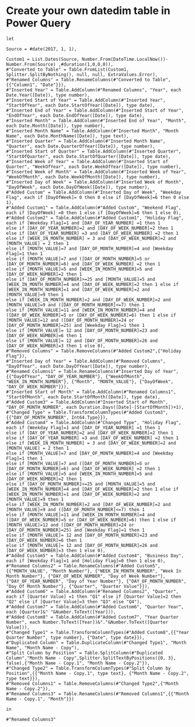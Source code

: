 # Create your own datedim table in Power Query

    let

    Source = #date(2017, 1, 1),

    Custom1 = List.Dates(Source, Number.From(DateTime.LocalNow())- Number.From(Source) ,#duration(1,0,0,0)),
    #"Converted to Table" = Table.FromList(Custom1, Splitter.SplitByNothing(), null, null, ExtraValues.Error),
    #"Renamed Columns" = Table.RenameColumns(#"Converted to Table",{{"Column1", "Date"}}),
    #"Inserted Year" = Table.AddColumn(#"Renamed Columns", "Year", each Date.Year([Date]), type number),
    #"Inserted Start of Year" = Table.AddColumn(#"Inserted Year", "StartOfYear", each Date.StartOfYear([Date]), type date),
    #"Inserted End of Year" = Table.AddColumn(#"Inserted Start of Year", "EndOfYear", each Date.EndOfYear([Date]), type date),
    #"Inserted Month" = Table.AddColumn(#"Inserted End of Year", "Month", each Date.Month([Date]), type number),
    #"Inserted Month Name" = Table.AddColumn(#"Inserted Month", "Month Name", each Date.MonthName([Date]), type text),
    #"Inserted Quarter" = Table.AddColumn(#"Inserted Month Name", "Quarter", each Date.QuarterOfYear([Date]), type number),
    #"Inserted Start of Quarter" = Table.AddColumn(#"Inserted Quarter", "StartOfQuarter", each Date.StartOfQuarter([Date]), type date),
    #"Inserted Week of Year" = Table.AddColumn(#"Inserted Start of Quarter", "WeekOfYear", each Date.WeekOfYear([Date]), type number),
    #"Inserted Week of Month" = Table.AddColumn(#"Inserted Week of Year", "WeekOfMonth", each Date.WeekOfMonth([Date]), type number),
    #"Inserted Day of Week" = Table.AddColumn(#"Inserted Week of Month", "DayOfWeek", each Date.DayOfWeek([Date]), type number),
    #"Added Custom" = Table.AddColumn(#"Inserted Day of Week", "Weekday Flag", each if [DayOfWeek]= 0 then 0 else if [DayOfWeek]=6 then 0 else 1),
    #"Added Custom1" = Table.AddColumn(#"Added Custom", "Weekend Flag", each if [DayOfWeek] =0 then 1 else if [DayOfWeek]=6 then 1 else 0),
    #"Added Custom2" = Table.AddColumn(#"Added Custom1", "Holiday Flag", each if [Weekday Flag]=1 and [DAY_OF_YEAR_NUMBER] =1 then 1
    else if [DAY_OF_YEAR_NUMBER]=2 and [DAY_OF_WEEK_NUMBER]=2 then 1
    else if [DAY_OF_YEAR_NUMBER] =3 and [DAY_OF_WEEK_NUMBER] =2 then 1
    else if [WEEK_IN_MONTH_NUMBER] = 3 and [DAY_OF_WEEK_NUMBER]=2 and [MONTH_VALUE] = 2 then 1
    else if [MONTH_VALUE]=7 and [DAY_OF_MONTH_NUMBER]=4 and [Weekday Flag]=1 then 1
    else if [MONTH_VALUE]=7 and ([DAY_OF_MONTH_NUMBER]=5 or [DAY_OF_MONTH_NUMBER]=6) and [DAY_OF_WEEK_NUMBER] =2 then 1
    else if [MONTH_VALUE]=5 and [WEEK_IN_MONTH_NUMBER]=5 and [DAY_OF_WEEK_NUMBER]=2 then 1 
    else if [DAY_OF_MONTH_NUMBER]>=25 and [MONTH_VALUE]=5 and [WEEK_IN_MONTH_NUMBER]=4 and [DAY_OF_WEEK_NUMBER]=2 then 1 else if [WEEK_IN_MONTH_NUMBER]=1 and [DAY_OF_WEEK_NUMBER]=2 and [MONTH_VALUE]=9 then 1 
    else if [WEEK_IN_MONTH_NUMBER]=2 and [DAY_OF_WEEK_NUMBER]=2 and [MONTH_VALUE]=9 and ([DAY_OF_MONTH_NUMBER]<=7) then 1
    else if [MONTH_VALUE]=11 and [WEEK_IN_MONTH_NUMBER]=4 and ([DAY_OF_WEEK_NUMBER]=5 or [DAY_OF_WEEK_NUMBER]=6) then 1 else if [MONTH_VALUE]=12 and ([DAY_OF_MONTH_NUMBER]=24 or [DAY_OF_MONTH_NUMBER]=25) and [Weekday Flag]=1 then 1 
    else if [MONTH_VALUE]= 12 and [DAY_OF_MONTH_NUMBER]=23 and [DAY_OF_WEEK_NUMBER]=6 then 1
    else if [MONTH_VALUE]= 12 and [DAY_OF_MONTH_NUMBER]=26 and [DAY_OF_WEEK_NUMBER]=3 then 1 else 0),
    #"Removed Columns" = Table.RemoveColumns(#"Added Custom2",{"Holiday Flag"}),
    #"Inserted Day of Year" = Table.AddColumn(#"Removed Columns", "DayOfYear", each Date.DayOfYear([Date]), type number),
    #"Renamed Columns1" = Table.RenameColumns(#"Inserted Day of Year",{{"DayOfYear", "DAY_OF_YEAR_NUMBER"}, {"WeekOfMonth", "WEEK_IN_MONTH_NUMBER"}, {"Month", "MONTH_VALUE"}, {"DayOfWeek", "DAY_OF_WEEK_NUMBER"}}),
    #"Inserted Start of Month" = Table.AddColumn(#"Renamed Columns1", "StartOfMonth", each Date.StartOfMonth([Date]), type date),
    #"Added Custom3" = Table.AddColumn(#"Inserted Start of Month", "DAY_OF_MONTH_NUMBER", each Duration.Days([Date]-[StartOfMonth])+1),
    #"Changed Type" = Table.TransformColumnTypes(#"Added Custom3",{{"DAY_OF_MONTH_NUMBER", Int64.Type}}),
    #"Added Custom4" = Table.AddColumn(#"Changed Type", "Holiday Flag", each if [Weekday Flag]=1 and [DAY_OF_YEAR_NUMBER] =1 then 1
    else if [DAY_OF_YEAR_NUMBER]=2 and [DAY_OF_WEEK_NUMBER]=2 then 1
    else if [DAY_OF_YEAR_NUMBER] =3 and [DAY_OF_WEEK_NUMBER] =2 then 1
    else if [WEEK_IN_MONTH_NUMBER] = 3 and [DAY_OF_WEEK_NUMBER]=2 and [MONTH_VALUE] = 2 then 1
    else if [MONTH_VALUE]=7 and [DAY_OF_MONTH_NUMBER]=4 and [Weekday Flag]=1 then 1
    else if [MONTH_VALUE]=7 and ([DAY_OF_MONTH_NUMBER]=5 or [DAY_OF_MONTH_NUMBER]=6) and [DAY_OF_WEEK_NUMBER] =2 then 1
    else if [MONTH_VALUE]=5 and [WEEK_IN_MONTH_NUMBER]=5 and [DAY_OF_WEEK_NUMBER]=2 then 1 
    else if [DAY_OF_MONTH_NUMBER]>=25 and [MONTH_VALUE]=5 and [WEEK_IN_MONTH_NUMBER]=4 and [DAY_OF_WEEK_NUMBER]=2 then 1 else if [WEEK_IN_MONTH_NUMBER]=1 and [DAY_OF_WEEK_NUMBER]=2 and [MONTH_VALUE]=9 then 1 
    else if [WEEK_IN_MONTH_NUMBER]=2 and [DAY_OF_WEEK_NUMBER]=2 and [MONTH_VALUE]=9 and ([DAY_OF_MONTH_NUMBER]<=7) then 1
    else if [MONTH_VALUE]=11 and [WEEK_IN_MONTH_NUMBER]=4 and ([DAY_OF_WEEK_NUMBER]=5 or [DAY_OF_WEEK_NUMBER]=6) then 1 else if [MONTH_VALUE]=12 and ([DAY_OF_MONTH_NUMBER]=24 or [DAY_OF_MONTH_NUMBER]=25) and [Weekday Flag]=1 then 1 
    else if [MONTH_VALUE]= 12 and [DAY_OF_MONTH_NUMBER]=23 and [DAY_OF_WEEK_NUMBER]=6 then 1
    else if [MONTH_VALUE]= 12 and [DAY_OF_MONTH_NUMBER]=26 and [DAY_OF_WEEK_NUMBER]=3 then 1 else 0),
    #"Added Custom5" = Table.AddColumn(#"Added Custom4", "Business Day", each if [Weekday Flag]=1 and [Holiday Flag]=0 then 1 else 0),
    #"Renamed Columns2" = Table.RenameColumns(#"Added Custom5",{{"MONTH_VALUE", "Month Number"}, {"WEEK_IN_MONTH_NUMBER", "Week In Month Number"}, {"DAY_OF_WEEK_NUMBER", "Day of Week Number"}, {"DAY_OF_YEAR_NUMBER", "Day of Year Number"}, {"DAY_OF_MONTH_NUMBER", "Day Of Month Number"}, {"Quarter", "Quarter Value"}}),
    #"Added Custom6" = Table.AddColumn(#"Renamed Columns2", "Quarter", each if [Quarter Value] =1 then "Q1" else if [Quarter Value]=2 then "Q2" else if [Quarter Value]=3 then "Q3" else "Q4"),
    #"Added Custom7" = Table.AddColumn(#"Added Custom6", "Quarter Year", each [Quarter]&" "&Number.ToText([Year])),
    #"Added Custom8" = Table.AddColumn(#"Added Custom7", "Year Quarter Number", each Number.ToText([Year])&"."&Number.ToText([Quarter Value])),
    #"Changed Type1" = Table.TransformColumnTypes(#"Added Custom8",{{"Year Quarter Number", type number}, {"Date", type date}}),
    #"Duplicated Column" = Table.DuplicateColumn(#"Changed Type1", "Month Name", "Month Name - Copy"),
    #"Split Column by Position" = Table.SplitColumn(#"Duplicated Column","Month Name - Copy",Splitter.SplitTextByPositions({0, 3}, false),{"Month Name - Copy.1", "Month Name - Copy.2"}),
    #"Changed Type2" = Table.TransformColumnTypes(#"Split Column by Position",{{"Month Name - Copy.1", type text}, {"Month Name - Copy.2", type text}}),
    #"Removed Columns1" = Table.RemoveColumns(#"Changed Type2",{"Month Name - Copy.2"}),
    #"Renamed Columns3" = Table.RenameColumns(#"Removed Columns1",{{"Month Name - Copy.1", "Month"}})

    in

    #"Renamed Columns3"
